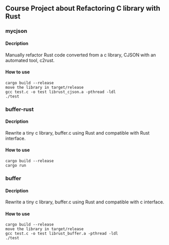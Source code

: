 ## Course Project about Refactoring C library with Rust
### mycjson
#### Decription
Manually refactor Rust code converted from a c library, CJSON with an automated tool, c2rust.
#### How to use
```
cargo build --release
move the library in target/release
gcc test.c -o test librust_cjson.a -pthread -ldl
./test
```
### buffer-rust 
#### Decription
Rewrite a tiny c library, buffer.c using Rust and compatible with Rust interface.
#### How to use
```
cargo build --release
cargo run
```
### buffer
#### Decription
Rewrite a tiny c library, buffer.c using Rust and compatible with c interface.
#### How to use
```
cargo build --release
move the library in target/release
gcc test.c -o test librust_buffer.a -pthread -ldl
./test
```
